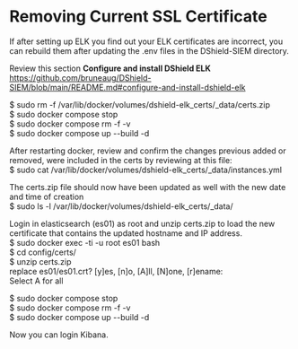 # Removing Current SSL Certificate
If after setting up ELK you find out your ELK certificates are incorrect, you can rebuild them after updating the .env files in the DShield-SIEM directory.<br>

Review this section **Configure and install DShield ELK**<br>
https://github.com/bruneaug/DShield-SIEM/blob/main/README.md#configure-and-install-dshield-elk

$ sudo rm -f /var/lib/docker/volumes/dshield-elk_certs/_data/certs.zip<br>
$ sudo docker compose stop<br>
$ sudo docker compose rm -f -v<br>
$ sudo docker compose up --build -d<br>

After restarting docker, review and confirm the changes previous added or removed, were included in the certs by reviewing at this file:<br>
$ sudo cat /var/lib/docker/volumes/dshield-elk_certs/_data/instances.yml<br>

The certs.zip file should now have been updated as well with the new date and time of creation<br>
$ sudo ls -l /var/lib/docker/volumes/dshield-elk_certs/_data/<br>

Login in elasticsearch (es01) as root and unzip certs.zip to load the new certificate that contains the updated hostname and IP address.<br>
$ sudo docker exec -ti -u root es01 bash<br>
$ cd config/certs/<br>
$ unzip certs.zip<br>
replace es01/es01.crt? [y]es, [n]o, [A]ll, [N]one, [r]ename:<br>
Select A for all<br>

$ sudo docker compose stop<br>
$ sudo docker compose rm -f -v<br>
$ sudo docker compose up --build -d<br>

Now you can login Kibana.
